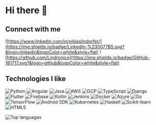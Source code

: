 # Hi there 👋

## Connect with me

![https://www.linkedin.com/in/niklaslindorfer/](https://img.shields.io/badge/LinkedIn-%230077B5.svg?&logo=linkedin&logoColor=white&style=flat)
![https://github.com/Lindronics](https://img.shields.io/badge/GitHub-181717.svg?&logo=github&logoColor=white&style=flat)

## Technologies I like

![Python](https://img.shields.io/badge/Python-3776AB?logo=python&logoColor=white&style=flat)
![Angular](https://img.shields.io/badge/Angular-DD0031?logo=angular&logoColor=white&style=flat)
![Java](https://img.shields.io/badge/Java-007396?logo=Java&logoColor=white&style=flat)
![AWS](https://img.shields.io/badge/AWS-232F3E?logo=AmazonAWS&logoColor=white&style=flat)
![GCP](https://img.shields.io/badge/GCP-4285F4?logo=GoogleCloud&logoColor=white&style=flat)
![TypeScript](https://img.shields.io/badge/TypeScript-3178C6?logo=Typescript&logoColor=white&style=flat)
![Django](https://img.shields.io/badge/Django-092E20?logo=Django&logoColor=white&style=flat)
![Flutter](https://img.shields.io/badge/Flutter-02569B?logo=Flutter&logoColor=white&style=flat)
![Firebase](https://img.shields.io/badge/Firebase-FFCA28?logo=firebase&logoColor=white&style=flat)
![Kotlin](https://img.shields.io/badge/Kotlin-0095D5?logo=Kotlin&logoColor=white&style=flat)
![Jenkins](https://img.shields.io/badge/Jenkins-D24939?logo=Jenkins&logoColor=white&style=flat)
![Docker](https://img.shields.io/badge/Docker-2496ED?logo=Docker&logoColor=white&style=flat)
![Azure](https://img.shields.io/badge/Azure-0078D4?logo=MicrosoftAzure&logoColor=white&style=flat)
![Go](https://img.shields.io/badge/Go-00ADD8?logo=Go&logoColor=white&style=flat)
![TensorFlow](https://img.shields.io/badge/TensorFlow-FF6F00?logo=tensorflow&logoColor=white&style=flat)
![Android SDK](https://img.shields.io/badge/Android%20SDK-3DDC84?logo=androidstudio&logoColor=white&style=flat)
![Kubernetes](https://img.shields.io/badge/Kubernetes-326CE5?logo=kubernetes&logoColor=white&style=flat)
![Haskell](https://img.shields.io/badge/Haskell-5D4F85?logo=haskell&logoColor=white&style=flat)
![Scikit-learn](https://img.shields.io/badge/Scikit%20learn-F7931E?logo=scikit-learn&logoColor=white&style=flat)
![HTML5](https://img.shields.io/badge/HTML5-E34F26?logo=HTML5&logoColor=white&style=flat)

![Top languages](https://github-readme-stats.vercel.app/api/top-langs/?username=Lindronics&hide=jupyter%20notebook,tex&layout=compact)

<!-- 
Icon sources:
simpleicons.org
shields.io 
-->

<!-- ![Git stats](https://github-readme-stats.vercel.app/api?username=Lindronics&show_icons=true&hide_rank=true) -->

<!--
**Lindronics/lindronics** is a ✨ _special_ ✨ repository because its `README.md` (this file) appears on your GitHub profile.

Here are some ideas to get you started:

- 🔭 I’m currently working on ...
- 🌱 I’m currently learning ...
- 👯 I’m looking to collaborate on ...
- 🤔 I’m looking for help with ...
- 💬 Ask me about ...
- 📫 How to reach me: ...
- 😄 Pronouns: ...
- ⚡ Fun fact: ...
-->
